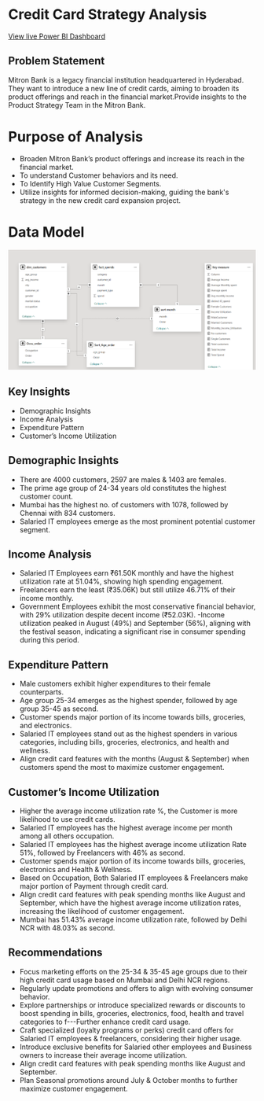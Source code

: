 # Credit Card Strategy Analysis
[View  live Power BI Dashboard](https://app.powerbi.com/view?r=eyJrIjoiM2U4MGQwYjktYjE1MC00YjhiLTlkNGYtY2Q2MjMyNDVhOTVlIiwidCI6IjAzMWEzYmJjLWNmN2MtNGUyYi05NmVjLTg2NzU1NTU0MGExYyJ9)
## Problem Statement
Mitron Bank is a legacy financial institution headquartered in Hyderabad. They want to introduce a new line of credit cards, aiming to broaden its product offerings and reach in the financial market.Provide insights to the Product Strategy Team in the  Mitron Bank.﻿ 
# Purpose of Analysis
- Broaden Mitron Bank’s product offerings and increase its reach in the financial market.
- To understand Customer behaviors and its need.
- To Identify High Value Customer Segments.
- Utilize insights for informed decision-making, guiding the bank's strategy in the new credit card expansion project.
# Data Model
![Data model](Data_model.png)

## Key Insights
- Demographic Insights
- Income Analysis
- Expenditure Pattern
- Customer’s Income Utilization
## Demographic Insights
- There are 4000 customers, 2597 are males & 1403 are females.
- The prime age group of 24-34 years old constitutes the highest customer count.
- Mumbai has the highest no. of customers with 1078, followed by Chennai with 834 customers.
- Salaried IT employees emerge as the most prominent potential customer segment.
## Income Analysis
- Salaried IT Employees earn ₹61.50K monthly and have the highest utilization rate at 51.04%, showing high spending engagement.
- Freelancers earn the least (₹35.06K) but still utilize 46.71% of their income monthly.
- Government Employees exhibit the most conservative financial behavior, with 29% utilization despite decent income (₹52.03K).
-Income utilization peaked in August (49%) and September (56%), aligning with the festival season, indicating a significant rise in consumer spending during this period.
## Expenditure Pattern
- Male customers exhibit higher expenditures to their female counterparts.
- Age group 25-34 emerges as the highest spender, followed by age group 35-45 as second.
- Customer spends major portion of its income towards bills, groceries, and electronics.
- Salaried IT employees stand out as the highest spenders in various categories, including bills, groceries, electronics, and health and wellness.
- Align credit card features with the months (August & September) when customers spend the most to maximize customer engagement.

## Customer’s Income Utilization
- Higher the average income utilization rate %, the Customer is more likelihood to use credit cards.
- Salaried IT employees has the highest average income per month among all others occupation.
- Salaried IT employees has the highest average income utilization Rate 51%, followed by Freelancers with 46% as second.
- Customer spends major portion of its income towards bills, groceries, electronics and Health & Wellness.
- Based on Occupation, Both Salaried IT employees & Freelancers make major portion of Payment through credit card.
- Align credit card features with peak spending months like August and September, which have the highest average income utilization rates, increasing the likelihood of customer engagement.
- Mumbai has 51.43% average income utilization rate, followed by Delhi NCR with 48.03% as second.

## Recommendations
- Focus marketing efforts on the 25-34 & 35-45 age groups due to their high credit card usage based on Mumbai and Delhi NCR regions.
- Regularly update promotions and offers to align with evolving consumer behavior. 
- Explore partnerships or introduce specialized rewards or discounts to boost spending in bills, groceries, electronics, food, health and travel categories to f---Further enhance credit card usage.
- Craft specialized (loyalty programs or perks) credit card offers for Salaried IT employees & freelancers, considering their higher usage.
- Introduce exclusive benefits for Salaried other employees and Business owners to increase their average income utilization.
- Align credit card features with peak spending months like August and September. 
- Plan Seasonal promotions around July & October months to further maximize customer engagement.

